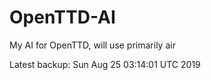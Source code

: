 # OpenTTD-AI
My AI for OpenTTD, will use primarily air

Latest backup: Sun Aug 25 03:14:01 UTC 2019
